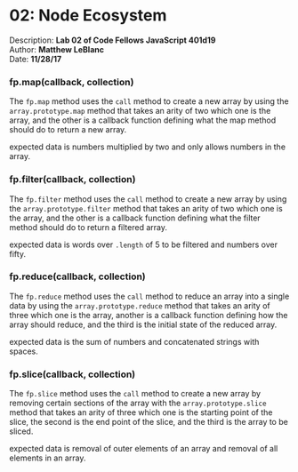 # 02: Node Ecosystem
Description: **Lab 02 of Code Fellows JavaScript 401d19** </br>
Author: **Matthew LeBlanc** </br>
Date: **11/28/17**

### fp.map(callback, collection)
The `fp.map` method uses the `call` method to create a new array by using the `array.prototype.map` method that takes an arity of two which one is the array, and the other is a callback function defining what the map method should do to return a new array.

expected data is numbers multiplied by two and only allows numbers in the array.

### fp.filter(callback, collection)
The `fp.filter` method uses the `call` method to create a new array by using the `array.prototype.filter` method that takes an arity of two which one is the array, and the other is a callback function defining what the filter method should do to return a filtered array.

expected data is words over `.length` of 5 to be filtered and numbers over fifty.

### fp.reduce(callback, collection)
The `fp.reduce` method uses the `call` method to reduce an array into a single data by using the `array.prototype.reduce` method that takes an arity of three which one is the array, another is a callback function defining how the array should reduce, and the third is the initial state of the reduced array.

expected data is the sum of numbers and concatenated strings with spaces.

### fp.slice(callback, collection)
The `fp.slice` method uses the `call` method to create a new array by removing certain sections of the array with the `array.prototype.slice` method that takes an arity of three which one is the starting point of the slice, the second is the end point of the slice, and the third is the array to be sliced.

expected data is removal of outer elements of an array and removal of all elements in an array.
